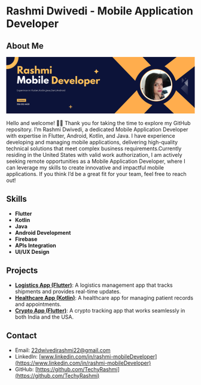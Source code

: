 # Rashmi Dwivedi - Mobile Application Developer

## About Me
<p align="left">
  <img width="1000" alt="MyPicIsaiasCuvula" src="https://github.com/TechyRashmi/TechyRashmi/blob/main/rashmi_profile.png" />
</p>

Hello and welcome! 👋🏾
Thank you for taking the time to explore my GitHub repository.
I’m Rashmi Dwivedi, a dedicated Mobile Application Developer with expertise in Flutter, Android, Kotlin, and Java. I have experience developing and managing mobile applications, delivering high-quality technical solutions that meet complex business requirements.Currently residing in the United States with valid work authorization, I am actively seeking remote opportunities as a Mobile Application Developer, where I can leverage my skills to create innovative and impactful mobile applications.
If you think I’d be a great fit for your team, feel free to reach out!
## Skills
- **Flutter**
- **Kotlin**
- **Java**
- **Android Development**
- **Firebase**
- **APIs Integration**
- **UI/UX Design**

## Projects
- **[Logistics App (Flutter)](link-to-your-repo)**: A logistics management app that tracks shipments and provides real-time updates.
- **[Healthcare App (Kotlin)](link-to-your-repo)**: A healthcare app for managing patient records and appointments.
- **[Crypto App (Flutter)](link-to-your-repo)**: A crypto tracking app that works seamlessly in both India and the USA.

## Contact
- Email: [22dwivedirashmi22@gmail.com](mailto:22dwivedirashmi22@gmail.com)
- LinkedIn: [www.linkedin.com/in/rashmi-mobileDeveloper](https://www.linkedin.com/in/rashmi-mobileDeveloper)
- GitHub: [https://github.com/TechyRashmi](https://github.com/TechyRashmi)
